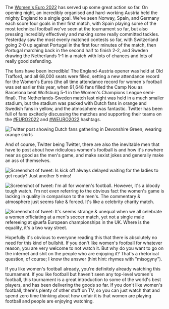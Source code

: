 The [Women's Euro 2022](https://www.uefa.com/womenseuro/) has served up some
great action so far. On opening night, an incredibly organised and hard-working
Austria held the mighty England to a single goal. We've seen Norway, Spain, and
Germany each score four goals in their first match, with Spain playing some of
the most technical football we've seen at the tournament so far, but also
pressing incredibly effectively and making some really committed tackles.
Yesterday saw the most evenly matched contests so far, with Switzerland going
2-0 up against Portugal in the first four minutes of the match, then Portugal
marching back in the second half to finish 2-2, and Sweden drawing the
Netherlands 1-1 in a match with lots of chances and lots of really good
defending.

The fans have been incredible! The England-Austria opener was held at Old
Trafford, and all 68,000 seats were filled, setting a new attendance record for
the Women's Euros (the all time attendance record for women's football was set
earlier this year, when 91,648 fans filled the Camp Nou as Barcelona beat
Wolfsburg 5-1 in the Women's Champions League semi-final). The
Netherlands-Sweden match last night was held in a much smaller stadium, but the
stadium was packed with Dutch fans in orange and Swedish fans in yellow, and the
atmosphere was fantastic. Twitter has been full of fans excitedly discussing the
matches and supporting their teams on the
[#EURO2022](https://twitter.com/hashtag/EURO2022) and [#WEURO2022](https://twitter.com/hashtag/WEURO2022) hashtags.

![Twitter post showing Dutch fans gathering in Devonshire Green, wearing orange shirts](assets/2022-07-10-devonshire-green-orange.png "Orange is the new green")

And of course, Twitter being Twitter, there are also the inevitable men that
have to post about how ridiculous women's football is and how it's nowhere near
as good as the men's game, and make sexist jokes and generally make an ass of
themselves.

![Screenshot of tweet: Is kick off always delayed waiting for the ladies to get ready? Just another 5 mins!](assets/2022-07-10-sexist-joke.png "Gross")

![Screenshot of tweet: I'm all for women's football. However, it's a bloody tough watch. I'm not even referring to the obvious fact the women's game is lacking in quality in comparison to the men's. The commentary & atmosphere just seems fake & forced. It's like a celebrity charity match.](assets/2022-07-10-all-for-it.png "Don't worry, he's all for it")

![Screenshot of tweet: It's seems strange & unequal when we all celebrate a women officiating at a men's soccer match, yet not a single male refereeing at @uefa
 European championships in the UK. Where is the equality, it's a two way
 street.](assets/2022-07-10-reverse-sexism.png "The plague reverse sexism")

Hopefully it's obvious to everyone reading this that there is absolutely no need
for this kind of bullshit. If you don't like women's football for whatever
reason, you are very welcome to not watch it. But why do you want to go on the
internet and shit on the people who are enjoying it? That's a rhetorical
question, of course; I know the answer (hint hint: rhymes with "misogyny").

If you like women's football already, you're definitely already watching this
tournament. If you like football but haven't seen any top-level women's
football, this tournament is a great introduction to some of the world's best
players, and has been delivering the goods so far. If you don't like women's
football, there's plenty of other stuff on TV, so you can just watch that and
spend zero time thinking about how unfair it is that women are playing football
and people are enjoying watching.
